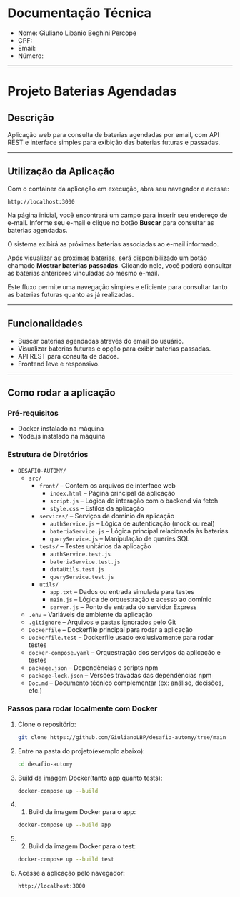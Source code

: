 # Documentação Técnica 

- Nome: Giuliano Libanio Beghini Percope
- CPF: 
- Email: 
- Número: 

---

# Projeto Baterias Agendadas

## Descrição

Aplicação web para consulta de baterias agendadas por email, com API REST e interface simples para exibição das baterias futuras e passadas.

---
## Utilização da Aplicação

Com o container da aplicação em execução, abra seu navegador e acesse:

    http://localhost:3000


Na página inicial, você encontrará um campo para inserir seu endereço de e-mail. Informe seu e-mail e clique no botão **Buscar** para consultar as baterias agendadas.

O sistema exibirá as próximas baterias associadas ao e-mail informado.

Após visualizar as próximas baterias, será disponibilizado um botão chamado **Mostrar baterias passadas**. Clicando nele, você poderá consultar as baterias anteriores vinculadas ao mesmo e-mail.

Este fluxo permite uma navegação simples e eficiente para consultar tanto as baterias futuras quanto as já realizadas.


---

## Funcionalidades

- Buscar baterias agendadas através do email do usuário.
- Visualizar baterias futuras e opção para exibir baterias passadas.
- API REST para consulta de dados.
- Frontend leve e responsivo.

---

## Como rodar a aplicação

### Pré-requisitos

- Docker instalado na máquina
- Node.js instalado na máquina

### Estrutura de Diretórios

- `DESAFIO-AUTOMY/`
  - `src/`
    - `front/` – Contém os arquivos de interface web
      - `index.html` – Página principal da aplicação
      - `script.js` – Lógica de interação com o backend via fetch
      - `style.css` – Estilos da aplicação
    - `services/` – Serviços de domínio da aplicação
      - `authService.js` – Lógica de autenticação (mock ou real)
      - `bateriaService.js` – Lógica principal relacionada às baterias
      - `queryService.js` – Manipulação de queries SQL
    - `tests/` – Testes unitários da aplicação
      - `authService.test.js`
      - `bateriaService.test.js`
      - `dataUtils.test.js`
      - `queryService.test.js`
    - `utils/`
      - `app.txt` – Dados ou entrada simulada para testes
      - `main.js` – Lógica de orquestração e acesso ao domínio
      - `server.js` – Ponto de entrada do servidor Express
  - `.env` – Variáveis de ambiente da aplicação
  - `.gitignore` – Arquivos e pastas ignorados pelo Git
  - `Dockerfile` – Dockerfile principal para rodar a aplicação
  - `Dockerfile.test` – Dockerfile usado exclusivamente para rodar testes
  - `docker-compose.yaml` – Orquestração dos serviços da aplicação e testes
  - `package.json` – Dependências e scripts npm
  - `package-lock.json` – Versões travadas das dependências npm
  - `Doc.md` – Documento técnico complementar (ex: análise, decisões, etc.)

### Passos para rodar localmente com Docker

1. Clone o repositório:

   ```bash
   git clone https://github.com/GiulianoLBP/desafio-automy/tree/main

2. Entre na pasta do projeto(exemplo abaixo):

    ```bash
    cd desafio-automy

3. Build da imagem Docker(tanto app quanto tests):

    ```bash
    docker-compose up --build

3. 1. Build da imagem Docker para o app:

    ```bash
    docker-compose up --build app

3. 2. Build da imagem Docker para o test:

    ```bash
    docker-compose up --build test

4. Acesse a aplicação pelo navegador:

    ```bash
    http://localhost:3000
    
